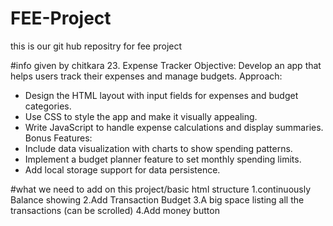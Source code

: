 # FEE-Project


 this is our git hub repositry for fee project


 #info given by chitkara
 23. Expense Tracker
Objective: Develop an app that helps users track their expenses and manage budgets.
Approach:
- Design the HTML layout with input fields for expenses and budget categories.
- Use CSS to style the app and make it visually appealing.
- Write JavaScript to handle expense calculations and display summaries.
Bonus Features:
- Include data visualization with charts to show spending patterns.
- Implement a budget planner feature to set monthly spending limits.
- Add local storage support for data persistence.

#what we need to add on this project/basic html structure
1.continuously Balance showing 
2.Add Transaction Budget
3.A big space listing all the transactions (can be scrolled)
4.Add money button 

